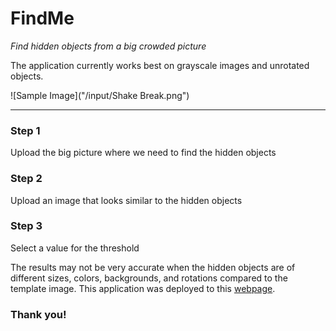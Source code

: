 # FindMe

*Find hidden objects from a big crowded picture*

The application currently works best on grayscale images and unrotated objects.

![Sample Image]("/input/Shake Break.png")

***

### Step 1

Upload the big picture where we need to find the hidden objects

### Step 2

Upload an image that looks similar to the hidden objects

### Step 3

Select a value for the threshold

The results may not be very accurate when the hidden objects are of different sizes, colors, backgrounds, and rotations compared to the template image.
This application was deployed to this [webpage](https://share.streamlit.io/jonathanadamrico/findme/main/main.py).

### Thank you!
